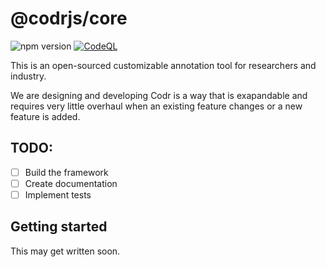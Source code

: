 # @codrjs/core

![npm version](https://img.shields.io/npm/v/@codrjs/core)
[![CodeQL](https://github.com/CodrJS/Core/actions/workflows/codeql.yml/badge.svg?branch=main)](https://github.com/CodrJS/Core/actions/workflows/codeql.yml)

This is an open-sourced customizable annotation tool for researchers and industry.

We are designing and developing Codr is a way that is exapandable and requires
very little overhaul when an existing feature changes or a new feature is added.

## TODO:

- [ ] Build the framework
- [ ] Create documentation
- [ ] Implement tests

## Getting started

This may get written soon.
